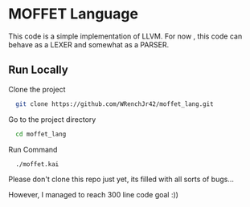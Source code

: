 # MOFFET Language

This code is a simple implementation of LLVM. For now , this code can behave as a LEXER and somewhat as a PARSER.



## Run Locally

Clone the project

```bash
  git clone https://github.com/WRenchJr42/moffet_lang.git
```

Go to the project directory

```bash
  cd moffet_lang
```

Run Command

```bash
  ./moffet.kai
```
Please don't clone this repo just yet, its filled with all sorts of bugs...

However, I managed to reach 300 line code goal :))

